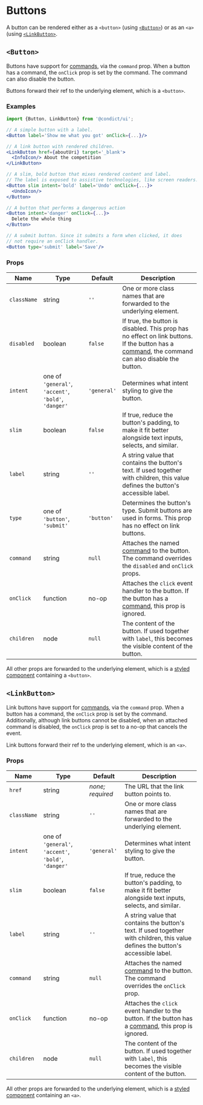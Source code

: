 # Buttons

A button can be rendered either as a `<button>` (using [`<Button>`](#button)) or as an `<a>` (using [`<LinkButton>`](#linkbutton).

## `<Button>`

Buttons have support for [commands][command], via the `command` prop. When a button has a command, the `onClick` prop is set by the command. The command can also disable the button.

Buttons forward their ref to the underlying element, which is a `<button>`.

### Examples

```jsx
import {Button, LinkButton} from '@condict/ui';

// A simple button with a label.
<Button label='Show me what you got' onClick={...}/>

// A link button with rendered children.
<LinkButton href={aboutUri} target='_blank'>
  <InfoIcon/> About the competition
</LinkButton>

// A slim, bold button that mixes rendered content and label.
// The label is exposed to assistive technologies, like screen readers.
<Button slim intent='bold' label='Undo' onClick={...}>
  <UndoIcon/>
</Button>

// A button that performs a dangerous action
<Button intent='danger' onClick={...}>
  Delete the whole thing
</Button>

// A submit button. Since it submits a form when clicked, it does
// not require an onClick handler.
<Button type='submit' label='Save'/>
```

### Props

| Name | Type | Default | Description |
| --- | --- | --- | --- |
| `className` | string | `''` | One or more class names that are forwarded to the underlying element. |
| `disabled` | boolean | `false` | If true, the button is disabled. This prop has no effect on link buttons. If the button has a [command][], the command can also disable the button. |
| `intent` | one of `'general'`, `'accent'`, `'bold'`, `'danger'` | `'general'` | Determines what intent styling to give the button. |
| `slim` | boolean | `false` | If true, reduce the button's padding, to make it fit better alongside text inputs, selects, and similar. |
| `label` | string | `''` | A string value that contains the button's text. If used together with children, this value defines the button's accessible label. |
| `type` | one of `'button'`, `'submit'` | `'button'` | Determines the button's type. Submit buttons are used in forms. This prop has no effect on link buttons. |
| `command` | string | `null` | Attaches the named [command][] to the button. The command overrides the `disabled` and `onClick` props. |
| `onClick` | function | no-op | Attaches the `click` event handler to the button. If the button has a [command][], this prop is ignored. |
| `children` | node | `null` | The content of the button. If used together with `label`, this becomes the visible content of the button. |

All other props are forwarded to the underlying element, which is a [styled component][styled-components] containing a `<button>`.

## `<LinkButton>`

Link buttons have support for [commands][command], via the `command` prop. When a button has a command, the `onClick` prop is set by the command. Additionally, although link buttons cannot be disabled, when an attached command is disabled, the `onClick` prop is set to a no-op that cancels the event.

Link buttons forward their ref to the underlying element, which is an `<a>`.

### Props

| Name | Type | Default | Description |
| --- | --- | --- | --- |
| `href` | string | _none; required_ | The URL that the link button points to. |
| `className` | string | `''` | One or more class names that are forwarded to the underlying element. |
| `intent` | one of `'general'`, `'accent'`, `'bold'`, `'danger'` | `'general'` | Determines what intent styling to give the button. |
| `slim` | boolean | `false` | If true, reduce the button's padding, to make it fit better alongside text inputs, selects, and similar. |
| `label` | string | `''` | A string value that contains the button's text. If used together with children, this value defines the button's accessible label. |
| `command` | string | `null` | Attaches the named [command][] to the button. The command overrides the `onClick` prop. |
| `onClick` | function | no-op | Attaches the `click` event handler to the button. If the button has a [command][], this prop is ignored. |
| `children` | node | `null` | The content of the button. If used together with `label`, this becomes the visible content of the button. |

All other props are forwarded to the underlying element, which is a [styled component][styled-components] containing an `<a>`.

[command]: ../command
[styled-components]: https://www.styled-components.com/
